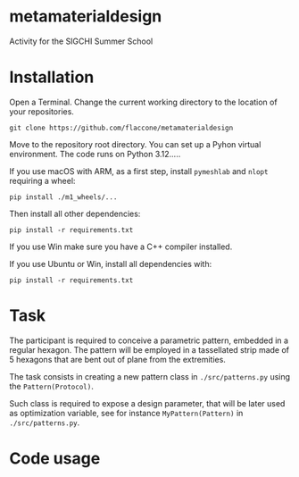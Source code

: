 # metamaterialdesign
Activity for the SIGCHI Summer School

# Installation
Open a Terminal.
Change the current working directory to the location of your repositories.

~~~
git clone https://github.com/flaccone/metamaterialdesign
~~~

Move to the repository root directory. You can set up a Pyhon virtual environment. The code runs on Python 3.12.....

If you use macOS with ARM, as a first step, install ```pymeshlab``` and ```nlopt``` requiring a wheel:
~~~
pip install ./m1_wheels/...
~~~

Then install all other dependencies:
~~~
pip install -r requirements.txt
~~~

If you use Win make sure you have a C++ compiler installed.

If you use Ubuntu or Win, install all dependencies with:
~~~
pip install -r requirements.txt
~~~


# Task  
The participant is required to conceive a parametric pattern, embedded in a regular hexagon. The pattern will be employed in a tassellated strip made of 5 hexagons that are bent out of plane from the extremities.

The task consists in creating a new pattern class in ```./src/patterns.py``` using the ```Pattern(Protocol)```.

Such class is required to expose a design parameter, that will be later used as optimization variable, see for instance ```MyPattern(Pattern)``` in ```./src/patterns.py```.


# Code usage


